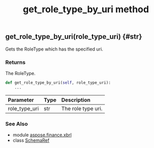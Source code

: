 ﻿---
title: get_role_type_by_uri method
second_title: Aspose.Finance for Python via .NET API References
description: 
type: docs
weight: 60
url: /python-net/aspose.finance.xbrl/schemaref/get_role_type_by_uri/
is_root: false
---

## get_role_type_by_uri(role_type_uri) {#str}

Gets the RoleType which has the specified uri.

### Returns 


The RoleType.


```python
def get_role_type_by_uri(self, role_type_uri):
    ...
```


| Parameter | Type | Description |
| :- | :- | :- |
| role_type_uri | str | The role type uri. |



### See Also
* module [aspose.finance.xbrl](../../)
* class [SchemaRef](/finance/python-net/aspose.finance.xbrl/schemaref)
